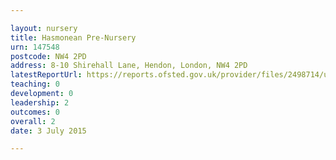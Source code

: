 ```yaml
---

layout: nursery
title: Hasmonean Pre-Nursery
urn: 147548
postcode: NW4 2PD
address: 8-10 Shirehall Lane, Hendon, London, NW4 2PD
latestReportUrl: https://reports.ofsted.gov.uk/provider/files/2498714/urn/147548.pdf
teaching: 0
development: 0
leadership: 2
outcomes: 0
overall: 2
date: 3 July 2015

---
```

